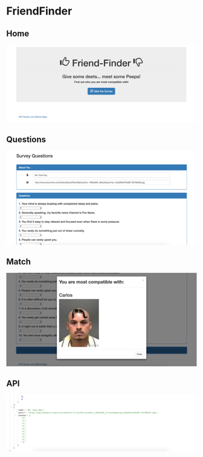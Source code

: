 # FriendFinder
## Home
![Alt text](/images/ffHOME.png?raw=true "HOME")
## Questions
![Alt text](/images/ffQs.png?raw=true "HOME")
## Match
![Alt text](/images/ffMATCH.png?raw=true "HOME")
## API
![Alt text](/images/ffAPI.png?raw=true "HOME")
